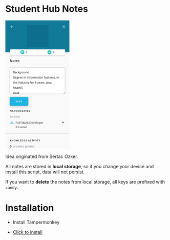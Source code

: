 # Student Hub Notes

<img width="200" alt="Student Hub Notes Preview" src="https://github.com/candy02058912/udacity-mentor-userscripts/raw/master/src/student-hub-notes/preview.png">

Idea originated from Sertac Ozker.

All notes are stored in **local storage**, so if you change your device and install this script, data will not persist.

If you want to **delete** the notes from local storage, all keys are prefixed with `candy`.

# Installation

- Install Tampermonkey

- [Click to install][shn-raw]

[shn-raw]: https://github.com/candy02058912/udacity-mentor-userscripts/raw/master/dist/student-hub-notes.user.js
